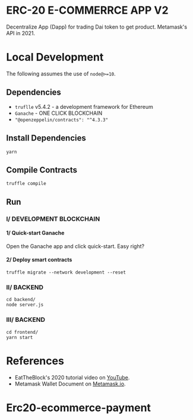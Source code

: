# ERC-20 E-COMMERRCE APP V2

Decentralize App (Dapp) for trading Dai token to get product. 
 Metamask's API in 2021.

# Local Development

The following assumes the use of `node@>=10`.

## Dependencies
- `truflle` v5.4.2 - a development framework for Ethereum
- `Ganache` - ONE CLICK BLOCKCHAIN
- `"@openzeppelin/contracts": "^4.3.3"`

## Install Dependencies

`yarn`


## Compile Contracts 

`truffle compile`

## Run 

### I/ DEVELOPMENT BLOCKCHAIN
#### 1/ Quick-start Ganache
Open the Ganache app and click quick-start. Easy right?
#### 2/ Deploy smart contracts
`truffle migrate --network development --reset`

### II/ BACKEND
```
cd backend/
node server.js
```

### III/ BACKEND
```
cd frontend/
yarn start
```

# References
- EatTheBlock's 2020 tutorial video on [YouTube](https://www.youtube.com/watch?v=f5npM1PvoyE).
- Metamask Wallet Document on [Metamask.io](https://docs.metamask.io/guide/ethereum-provider.html#basic-usage).

# Erc20-ecommerce-payment

